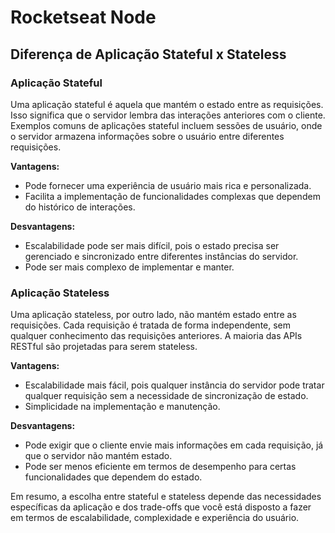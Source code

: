 # Rocketseat Node

## Diferença de Aplicação Stateful x Stateless

### Aplicação Stateful
Uma aplicação stateful é aquela que mantém o estado entre as requisições. Isso significa que o servidor lembra das interações anteriores com o cliente. Exemplos comuns de aplicações stateful incluem sessões de usuário, onde o servidor armazena informações sobre o usuário entre diferentes requisições.

**Vantagens:**
- Pode fornecer uma experiência de usuário mais rica e personalizada.
- Facilita a implementação de funcionalidades complexas que dependem do histórico de interações.

**Desvantagens:**
- Escalabilidade pode ser mais difícil, pois o estado precisa ser gerenciado e sincronizado entre diferentes instâncias do servidor.
- Pode ser mais complexo de implementar e manter.

### Aplicação Stateless
Uma aplicação stateless, por outro lado, não mantém estado entre as requisições. Cada requisição é tratada de forma independente, sem qualquer conhecimento das requisições anteriores. A maioria das APIs RESTful são projetadas para serem stateless.

**Vantagens:**
- Escalabilidade mais fácil, pois qualquer instância do servidor pode tratar qualquer requisição sem a necessidade de sincronização de estado.
- Simplicidade na implementação e manutenção.

**Desvantagens:**
- Pode exigir que o cliente envie mais informações em cada requisição, já que o servidor não mantém estado.
- Pode ser menos eficiente em termos de desempenho para certas funcionalidades que dependem do estado.

Em resumo, a escolha entre stateful e stateless depende das necessidades específicas da aplicação e dos trade-offs que você está disposto a fazer em termos de escalabilidade, complexidade e experiência do usuário.